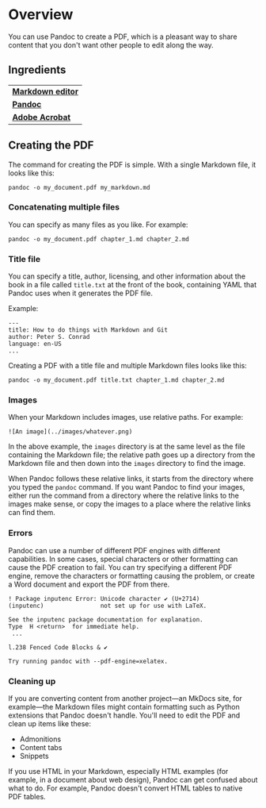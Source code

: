 # Overview

You can use Pandoc to create a PDF, which is a pleasant way to share content that you don't want other people to edit along the way.

## Ingredients

<table>
  <tr>
    <td><b><a href="../../tools/tools-editors/">Markdown editor</a></b></td>
  </tr>
  <tr>
    <td><b><a href="../../tools/tools-pandoc/">Pandoc</a></b></td>
  </tr>
   <tr>
    <td><b><a href="https://get.adobe.com/reader/">Adobe Acrobat</a></b></td>
  </tr>
</table>

## Creating the PDF

The command for creating the PDF is simple. With a single Markdown file, it looks like this:

```
pandoc -o my_document.pdf my_markdown.md
```


### Concatenating multiple files

You can specify as many files as you like. For example:

```
pandoc -o my_document.pdf chapter_1.md chapter_2.md
```

### Title file

You can specify a title, author, licensing, and other information about the book in a file called `title.txt` at the front of the book, containing YAML that Pandoc uses when it generates the PDF file.

Example:
```
---
title: How to do things with Markdown and Git
author: Peter S. Conrad
language: en-US
...

```

Creating a PDF with a title file and multiple Markdown files looks like this:

```
pandoc -o my_document.pdf title.txt chapter_1.md chapter_2.md
```

### Images

When your Markdown includes images, use relative paths. For example:

```
![An image](../images/whatever.png)
```

In the above example, the `images` directory is at the same level as the file containing the Markdown file; the relative path goes up a directory from the Markdown file and then down into the `images` directory to find the image.

When Pandoc follows these relative links, it starts from the directory where you typed the `pandoc` command. If you want Pandoc to find your images, either run the command from a directory where the relative links to the images make sense, or copy the images to a place where the relative links can find them.

### Errors

Pandoc can use a number of different PDF engines with different capabilities. In some cases, special characters or other formatting can cause the PDF creation to fail. You can try specifying a different PDF engine, remove the characters or formatting causing the problem, or create a Word document and export the PDF from there.

```
! Package inputenc Error: Unicode character ✔ (U+2714)
(inputenc)                not set up for use with LaTeX.

See the inputenc package documentation for explanation.
Type  H <return>  for immediate help.
 ...                                              
                                                  
l.238 Fenced Code Blocks & ✔

Try running pandoc with --pdf-engine=xelatex.
```

### Cleaning up

If you are converting content from another project&mdash;an MkDocs site, for example&mdash;the Markdown files might contain formatting such as Python extensions that Pandoc doesn't handle. You'll need to edit the PDF and clean up items like these:

- Admonitions
- Content tabs
- Snippets

If you use HTML in your Markdown, especially HTML examples (for example, in a document about web design), Pandoc can get confused about what to do. For example, Pandoc doesn't convert HTML tables to native PDF tables.

